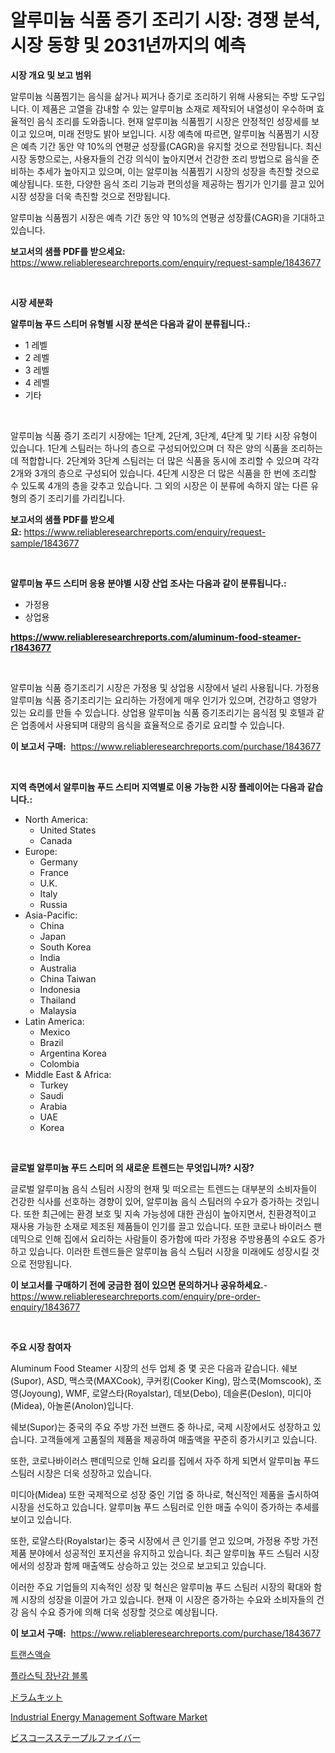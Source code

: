 <p><h1>알루미늄 식품 증기 조리기 시장: 경쟁 분석, 시장 동향 및 2031년까지의 예측</h1></p><p><strong>시장 개요 및 보고 범위</strong></p>
<p><p>알루미늄 식품찜기는 음식을 삶거나 찌거나 증기로 조리하기 위해 사용되는 주방 도구입니다. 이 제품은 고열을 감내할 수 있는 알루미늄 소재로 제작되어 내열성이 우수하며 효율적인 음식 조리를 도와줍니다. 현재 알루미늄 식품찜기 시장은 안정적인 성장세를 보이고 있으며, 미래 전망도 밝아 보입니다. 시장 예측에 따르면, 알루미늄 식품찜기 시장은 예측 기간 동안 약 10%의 연평균 성장률(CAGR)을 유지할 것으로 전망됩니다. 최신 시장 동향으로는, 사용자들의 건강 의식이 높아지면서 건강한 조리 방법으로 음식을 준비하는 추세가 높아지고 있으며, 이는 알루미늄 식품찜기 시장의 성장을 촉진할 것으로 예상됩니다. 또한, 다양한 음식 조리 기능과 편의성을 제공하는 찜기가 인기를 끌고 있어 시장 성장을 더욱 촉진할 것으로 전망됩니다. </p><p>알루미늄 식품찜기 시장은 예측 기간 동안 약 10%의 연평균 성장률(CAGR)을 기대하고 있습니다.</p></p>
<p><strong>보고서의 샘플 PDF를 받으세요:</strong> <a href="https://www.reliableresearchreports.com/enquiry/request-sample/1843677">https://www.reliableresearchreports.com/enquiry/request-sample/1843677</a></p>
<p>&nbsp;</p>
<p><strong>시장 세분화</strong></p>
<p><strong>알루미늄 푸드 스티머 유형별 시장 분석은 다음과 같이 분류됩니다.:</strong></p>
<p><ul><li>1 레벨</li><li>2 레벨</li><li>3 레벨</li><li>4 레벨</li><li>기타</li></ul></p>
<p>&nbsp;</p>
<p><p>알루미늄 식품 증기 조리기 시장에는 1단계, 2단계, 3단계, 4단계 및 기타 시장 유형이 있습니다. 1단계 스팀러는 하나의 층으로 구성되어있으며 더 작은 양의 식품을 조리하는 데 적합합니다. 2단계와 3단계 스팀러는 더 많은 식품을 동시에 조리할 수 있으며 각각 2개와 3개의 층으로 구성되어 있습니다. 4단계 시장은 더 많은 식품을 한 번에 조리할 수 있도록 4개의 층을 갖추고 있습니다. 그 외의 시장은 이 분류에 속하지 않는 다른 유형의 증기 조리기를 가리킵니다.</p></p>
<p><strong>보고서의 샘플 PDF를 받으세요:</strong>&nbsp;<a href="https://www.reliableresearchreports.com/enquiry/request-sample/1843677">https://www.reliableresearchreports.com/enquiry/request-sample/1843677</a></p>
<p>&nbsp;</p>
<p><strong> 알루미늄 푸드 스티머 응용 분야별 시장 산업 조사는 다음과 같이 분류됩니다.:</strong></p>
<p><ul><li>가정용</li><li>상업용</li></ul></p>
<p><strong><a href="https://www.reliableresearchreports.com/aluminum-food-steamer-r1843677">https://www.reliableresearchreports.com/aluminum-food-steamer-r1843677</a></strong></p>
<p>&nbsp;</p>
<p><p>알루미늄 식품 증기조리기 시장은 가정용 및 상업용 시장에서 널리 사용됩니다. 가정용 알루미늄 식품 증기조리기는 요리하는 가정에게 매우 인기가 있으며, 건강하고 영양가 있는 요리를 만들 수 있습니다. 상업용 알루미늄 식품 증기조리기는 음식점 및 호텔과 같은 업종에서 사용되며 대량의 음식을 효율적으로 증기로 요리할 수 있습니다.</p></p>
<p><strong>이 보고서 구매:</strong>&nbsp; <a href="https://www.reliableresearchreports.com/purchase/1843677">https://www.reliableresearchreports.com/purchase/1843677</a></p>
<p>&nbsp;</p>
<p><strong>지역 측면에서 알루미늄 푸드 스티머 지역별로 이용 가능한 시장 플레이어는 다음과 같습니다.:</strong></p>
<p><ul>
    <li>
        North America:
        <ul>
            <li>United States</li>
            <li>Canada</li>
        </ul>
    </li>
    <li>
        Europe:
        <ul>
            <li>Germany</li>
            <li>France</li>
            <li>U.K.</li>
            <li>Italy</li>
            <li>Russia</li>
        </ul>
    </li>
    <li>
        Asia-Pacific:
        <ul>
            <li>China</li>
            <li>Japan</li>
            <li>South Korea</li>
            <li>India</li>
            <li>Australia</li>
            <li>China Taiwan</li>
            <li>Indonesia</li>
            <li>Thailand</li>
            <li>Malaysia</li>
        </ul>
    </li>
    <li>
        Latin America:
        <ul>
            <li>Mexico</li>
            <li>Brazil</li>
            <li>Argentina Korea</li>
            <li>Colombia</li>
        </ul>
    </li>
    <li>
        Middle East & Africa:
        <ul>
            <li>Turkey</li>
            <li>Saudi</li>
            <li>Arabia</li>
            <li>UAE</li>
            <li>Korea</li>
        </ul>
    </li>
    </ul></p>
<p>&nbsp;</p>
<p><strong>글로벌 알루미늄 푸드 스티머 의 새로운 트렌드는 무엇입니까? 시장?</strong></p>
<p><p>글로벌 알루미늄 음식 스팀러 시장의 현재 및 떠오르는 트렌드는 대부분의 소비자들이 건강한 식사를 선호하는 경향이 있어, 알루미늄 음식 스팀러의 수요가 증가하는 것입니다. 또한 최근에는 환경 보호 및 지속 가능성에 대한 관심이 높아지면서, 친환경적이고 재사용 가능한 소재로 제조된 제품들이 인기를 끌고 있습니다. 또한 코로나 바이러스 팬데믹으로 인해 집에서 요리하는 사람들이 증가함에 따라 가정용 주방용품의 수요도 증가하고 있습니다. 이러한 트렌드들은 알루미늄 음식 스팀러 시장을 미래에도 성장시킬 것으로 전망됩니다.</p></p>
<p><strong>이 보고서를 구매하기 전에 궁금한 점이 있으면 문의하거나 공유하세요.</strong>- <a href="https://www.reliableresearchreports.com/enquiry/pre-order-enquiry/1843677">https://www.reliableresearchreports.com/enquiry/pre-order-enquiry/1843677</a></p>
<p>&nbsp;</p>
<p><strong>주요 시장 참여자</strong></p>
<p><p>Aluminum Food Steamer 시장의 선두 업체 중 몇 곳은 다음과 같습니다. 쉐보(Supor), ASD, 맥스쿡(MAXCook), 쿠커킹(Cooker King), 맘스쿡(Momscook), 조영(Joyoung), WMF, 로얄스타(Royalstar), 데보(Debo), 데슬론(Deslon), 미디아(Midea), 아놀론(Anolon)입니다.</p><p>쉐보(Supor)는 중국의 주요 주방 가전 브랜드 중 하나로, 국제 시장에서도 성장하고 있습니다. 고객들에게 고품질의 제품을 제공하여 매출액을 꾸준히 증가시키고 있습니다.</p><p>또한, 코로나바이러스 팬데믹으로 인해 요리를 집에서 자주 하게 되면서 알루미늄 푸드 스팀러 시장은 더욱 성장하고 있습니다.</p><p>미디아(Midea) 또한 국제적으로 성장 중인 기업 중 하나로, 혁신적인 제품을 출시하여 시장을 선도하고 있습니다. 알루미늄 푸드 스팀러로 인한 매출 수익이 증가하는 추세를 보이고 있습니다.</p><p>또한, 로얄스타(Royalstar)는 중국 시장에서 큰 인기를 얻고 있으며, 가정용 주방 가전제품 분야에서 성공적인 포지션을 유지하고 있습니다. 최근 알루미늄 푸드 스팀러 시장에서의 성장과 함께 매출액도 상승하고 있는 것으로 보고되고 있습니다.</p><p>이러한 주요 기업들의 지속적인 성장 및 혁신은 알루미늄 푸드 스팀러 시장의 확대와 함께 시장의 성장을 이끌어 가고 있습니다. 현재 이 시장은 증가하는 수요와 소비자들의 건강 음식 수요 증가에 의해 더욱 성장할 것으로 예상됩니다.</p></p>
<p><strong>이 보고서 구매:</strong>&nbsp;&nbsp;<a href="https://www.reliableresearchreports.com/purchase/1843677">https://www.reliableresearchreports.com/purchase/1843677</a></p>
<p><p><a href="https://medium.com/@johnsonlowe2023_38650/%ED%8A%B8%EB%9E%9C%EC%8A%A4%EC%95%A1%EC%8A%AC-%EC%8B%9C%EC%9E%A5%EC%9D%80-%EC%8B%9C%EC%9E%A5-%EC%A0%90%EC%9C%A0%EC%9C%A8-%ED%81%AC%EA%B8%B0-%EB%B0%8F-2031%EB%85%84%EA%B9%8C%EC%A7%80-%EC%98%88%EC%B8%A1%EB%90%9C-%EC%98%88%EC%B8%A1%EC%97%90-%EC%B4%88%EC%A0%90%EC%9D%84-%EB%A7%9E%EC%B6%94%EA%B3%A0-%EC%9E%88%EC%8A%B5%EB%8B%88%EB%8B%A4-d9d7dc5163ed">트랜스액슬</a></p><p><a href="https://github.com/CliftonFisher9067/Market-Research-Report-List-1/blob/main/884854122473.md">플라스틱 장난감 블록</a></p><p><a href="https://medium.com/@darieenson678546/%E3%83%89%E3%83%A9%E3%83%A0%E3%82%AD%E3%83%83%E3%83%88%E5%B8%82%E5%A0%B4-%E5%B8%82%E5%A0%B4%E3%82%B7%E3%82%A7%E3%82%A2-%E5%B8%82%E5%A0%B4%E3%83%88%E3%83%AC%E3%83%B3%E3%83%89-%E5%B0%86%E6%9D%A5%E3%81%AE%E6%88%90%E9%95%B7%E3%81%AE%E6%8E%A2%E7%B4%A2-381437efdaa7">ドラムキット</a></p><p><a href="https://github.com/dx0328/Market-Research-Report-List-2/blob/main/industrial-energy-management-software-market.md">Industrial Energy Management Software Market</a></p><p><a href="https://medium.com/@barrymundy88/2024%E5%B9%B4%E3%81%8B%E3%82%892031%E5%B9%B4%E3%81%BE%E3%81%A7%E3%81%AE%E6%9C%9F%E9%96%93%E3%81%AB%E4%BA%88%E6%B8%AC%E3%81%95%E3%82%8C%E3%82%8Bviscose-staple-fibre%E5%B8%82%E5%A0%B4%E3%81%AE%E5%88%86%E6%9E%90%E3%81%A8%E3%82%B5%E3%82%A4%E3%82%BA%E4%BA%88%E6%B8%AC-1a211068d45b">ビスコースステープルファイバー</a></p></p>